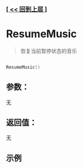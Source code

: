 ### [[ << 回到上层 ]](README.md)

# ResumeMusic

> 恢复当前暂停状态的音乐

```lua

ResumeMusic()

```

## 参数：

无

## 返回值：

无

## 示例

```lua

```
